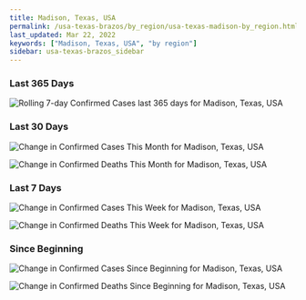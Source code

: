 ```yaml
---
title: Madison, Texas, USA
permalink: /usa-texas-brazos/by_region/usa-texas-madison-by_region.html
last_updated: Mar 22, 2022
keywords: ["Madison, Texas, USA", "by region"]
sidebar: usa-texas-brazos_sidebar
---
```


<h3>Last 365 Days</h3>

![Rolling 7-day Confirmed Cases last 365 days for Madison, Texas, USA](/covid_tracker/images/graphs/usa-texas-madison-weekly_totals_graph.png)

<h3>Last 30 Days</h3>

![Change in Confirmed Cases This Month for Madison, Texas, USA](/covid_tracker/images/graphs/usa-texas-madison-delta_confirmed-30_days_graph.png)

![Change in Confirmed Deaths This Month for Madison, Texas, USA](/covid_tracker/images/graphs/usa-texas-madison-delta_deaths-30_days_graph.png)

<h3>Last 7 Days</h3>

![Change in Confirmed Cases This Week for Madison, Texas, USA](/covid_tracker/images/graphs/usa-texas-madison-delta_confirmed-7_days_graph.png)

![Change in Confirmed Deaths This Week for Madison, Texas, USA](/covid_tracker/images/graphs/usa-texas-madison-delta_deaths-7_days_graph.png)

<h3>Since Beginning</h3>

![Change in Confirmed Cases Since Beginning for Madison, Texas, USA](/covid_tracker/images/graphs/usa-texas-madison-delta_confirmed-since_beginning_graph.png)

![Change in Confirmed Deaths Since Beginning for Madison, Texas, USA](/covid_tracker/images/graphs/usa-texas-madison-delta_deaths-since_beginning_graph.png)
